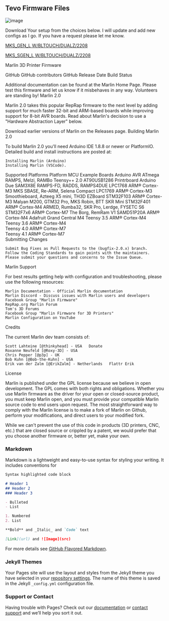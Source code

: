 ## Tevo Firmware Files 
![image](Images/dude.jpg)

Download Your setup from the choices below. I will update and add new configs as I go. If you have a request please let me know. 

[MKS_GEN_L W/BLTOUCH/DUALZ/2208](https://github.com/Centurion83/Tarantula-Pro-Latest_Marlin-2.0.7.2-BLTOUCH-DUALZ-2208-MKS-GEN-L/archive/main.zip)

[MKS_SGEN_L W/BLTOUCH/DUALZ/2208](https://github.com/Centurion83/Tarantula-Pro-MKS_SGEN_L_V1-Standard-2208/archive/main.zip)

Marlin 3D Printer Firmware

GitHub GitHub contributors GitHub Release Date Build Status

Additional documentation can be found at the Marlin Home Page. Please test this firmware and let us know if it misbehaves in any way. Volunteers are standing by!
Marlin 2.0

Marlin 2.0 takes this popular RepRap firmware to the next level by adding support for much faster 32-bit and ARM-based boards while improving support for 8-bit AVR boards. Read about Marlin's decision to use a "Hardware Abstraction Layer" below.

Download earlier versions of Marlin on the Releases page.
Building Marlin 2.0

To build Marlin 2.0 you'll need Arduino IDE 1.8.8 or newer or PlatformIO. Detailed build and install instructions are posted at:

    Installing Marlin (Arduino)
    Installing Marlin (VSCode).

Supported Platforms
Platform 	MCU 	Example Boards
Arduino AVR 	ATmega 	RAMPS, Melzi, RAMBo
Teensy++ 2.0 	AT90USB1286 	Printrboard
Arduino Due 	SAM3X8E 	RAMPS-FD, RADDS, RAMPS4DUE
LPC1768 	ARM® Cortex-M3 	MKS SBASE, Re-ARM, Selena Compact
LPC1769 	ARM® Cortex-M3 	Smoothieboard, Azteeg X5 mini, TH3D EZBoard
STM32F103 	ARM® Cortex-M3 	Malyan M200, GTM32 Pro, MKS Robin, BTT SKR Mini
STM32F401 	ARM® Cortex-M4 	ARMED, Rumba32, SKR Pro, Lerdge, FYSETC S6
STM32F7x6 	ARM® Cortex-M7 	The Borg, RemRam V1
SAMD51P20A 	ARM® Cortex-M4 	Adafruit Grand Central M4
Teensy 3.5 	ARM® Cortex-M4 	
Teensy 3.6 	ARM® Cortex-M4 	
Teensy 4.0 	ARM® Cortex-M7 	
Teensy 4.1 	ARM® Cortex-M7 	
Submitting Changes

    Submit Bug Fixes as Pull Requests to the (bugfix-2.0.x) branch.
    Follow the Coding Standards to gain points with the maintainers.
    Please submit your questions and concerns to the Issue Queue.

Marlin Support

For best results getting help with configuration and troubleshooting, please use the following resources:

    Marlin Documentation - Official Marlin documentation
    Marlin Discord - Discuss issues with Marlin users and developers
    Facebook Group "Marlin Firmware"
    RepRap.org Marlin Forum
    Tom's 3D Forums
    Facebook Group "Marlin Firmware for 3D Printers"
    Marlin Configuration on YouTube

Credits

The current Marlin dev team consists of:

    Scott Lahteine [@thinkyhead] - USA   Donate
    Roxanne Neufeld [@Roxy-3D] - USA
    Chris Pepper [@p3p] - UK
    Bob Kuhn [@Bob-the-Kuhn] - USA
    Erik van der Zalm [@ErikZalm] - Netherlands   Flattr Erik

License

Marlin is published under the GPL license because we believe in open development. The GPL comes with both rights and obligations. Whether you use Marlin firmware as the driver for your open or closed-source product, you must keep Marlin open, and you must provide your compatible Marlin source code to end users upon request. The most straightforward way to comply with the Marlin license is to make a fork of Marlin on Github, perform your modifications, and direct users to your modified fork.

While we can't prevent the use of this code in products (3D printers, CNC, etc.) that are closed source or crippled by a patent, we would prefer that you choose another firmware or, better yet, make your own.
### Markdown

Markdown is a lightweight and easy-to-use syntax for styling your writing. It includes conventions for

```markdown
Syntax highlighted code block

# Header 1
## Header 2
### Header 3

- Bulleted
- List

1. Numbered
2. List

**Bold** and _Italic_ and `Code` text

[Link](url) and ![Image](src)
```

For more details see [GitHub Flavored Markdown](https://guides.github.com/features/mastering-markdown/).

### Jekyll Themes

Your Pages site will use the layout and styles from the Jekyll theme you have selected in your [repository settings](https://github.com/Centurion83/Tevo-3D-Printer_Firmwares/settings). The name of this theme is saved in the Jekyll `_config.yml` configuration file.

### Support or Contact

Having trouble with Pages? Check out our [documentation](https://docs.github.com/categories/github-pages-basics/) or [contact support](https://support.github.com/contact) and we’ll help you sort it out.
